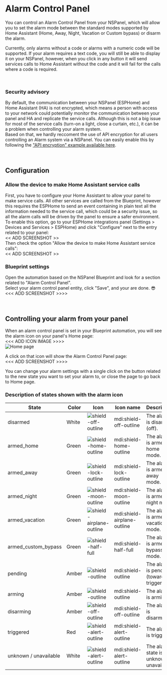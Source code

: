 # Alarm Control Panel

You can control an Alarm Control Panel from your NSPanel, which will allow you to set the alarm mode between the standard modes supported by Home Assistant (Home, Away, Night, Vacation or Custom bypass) or disarm the alarm.

Currently, only alarms without a code or alarms with a numeric code will be supported. If your alarm requires a text code, you will still be able to display it on your NSPanel, however, when you click in any button it will send services calls to Home Assistant without the code and it will fail for the calls where a code is required.

&nbsp;
### Security advisory

By default, the communication between your NSPanel (ESPHome) and Home Assistant (HA) is not encrypted, which means a person with access to your network could potentially monitor the communication between your panel and HA and replicate the service calls. Although this is not a big issue for most of the service calls (turn-on a light, close a curtain, etc.), it can be a problem when controlling your alarm system.<br>
Based on that, we hardly reccoment the use of API encryption for all users controlling an Alarm system via a NSPanel. You can easily enable this by following the ["API encryption" example available here](customization.md#api-encryption).

&nbsp;
## Configuration
### Allow the device to make Home Assistant service calls
First, you have to configure your Home Assistant to allow your panel to make service calls. All other services are called from the Blueprint, however this requires the ESPHome to send an event containing in plain text all the information needed to the service call, which could be a security issue, so all the alarm calls will be driven by the panel to ensure a safer environment.<br>
To enable this option, go to your ESPHome integrations panel (Settings > Devices and Services > ESPHome) and click "Configure" next to the entry related to your panel:<br>
<< ADD SCREENSHOT >><br>
Then check the option "Allow the device to make Home Assistant service calls":<br>
<< ADD SCREENSHOT >><br>
### Blueprint settings
Open the automation based on the NSPanel Blueprint and look for a section related to "Alarm Control Panel".<br>
Select your alarm control panel entity, click "Save", and your are done. :sunglasses:<br>
<<< ADD SCREENSHOT >>>>

&nbsp;
## Controlling your alarm from your panel
When an alarm control panel is set in your Blueprint automation, you will see the alarm icon on your panel's Home page:<br>
<<< ADD ICON IMAGE >>>><br>
![Home page](https://user-images.githubusercontent.com/41958506/212768891-9610d800-43c5-454f-a8b6-6b7c43677b5d.png)

A click on that icon will show the Alarm Control Panel page:<br>
<<< ADD SCREENSHOT >>>>

You can change your alarm settings with a single click on the button related to the new state you want to set your alarm to, or close the page to go back to Home page.

### Description of states shown with the alarm icon

State | Color | Icon | Icon name | Description
-- | -- | -- | -- | --
disarmed | White |![shield-off-outline](https://github.com/Blackymas/NSPanel_HA_Blueprint/assets/94725493/5b1c8219-3958-4096-9100-0b4ef47e7dac)|mdi:shield-off-outline | The alarm is disarmed (off).
armed_home | Green |![shield-home-outline](https://github.com/Blackymas/NSPanel_HA_Blueprint/assets/94725493/1ed9347b-139a-4729-a795-b08934b56581)| mdi:shield-home-outline | The alarm is armed in home mode.
armed_away | Green |![shield-lock-outline](https://github.com/Blackymas/NSPanel_HA_Blueprint/assets/94725493/998db33c-3ec5-47dd-9686-c28eee81e9eb)| mdi:shield-lock-outline | The alarm is armed in away mode.
armed_night | Green |![shield-moon-outline](https://github.com/Blackymas/NSPanel_HA_Blueprint/assets/94725493/84528bca-577d-4a43-8366-e6f9e41bc7b4)| mdi:shield-moon-outline | The alarm is armed in night mode.
armed_vacation | Green |![shield-airplane-outline](https://github.com/Blackymas/NSPanel_HA_Blueprint/assets/94725493/067218de-ec8c-4fce-a427-7848a7ae9f27)| mdi:shield-airplane-outline | The alarm is armed in vacation mode.
armed_custom_bypass | Green |![shield-half-full](https://github.com/Blackymas/NSPanel_HA_Blueprint/assets/94725493/af7ed346-28eb-4796-b62b-2a51e9cb6272)| mdi:shield-half-full | The alarm is armed in bypass mode.
pending | Amber |![shield-outline](https://github.com/Blackymas/NSPanel_HA_Blueprint/assets/94725493/31bcd613-04d6-455a-a443-3299211d487e)| mdi:shield-outline | The alarm is pending (towards triggered).
arming | Amber |![shield-outline](https://github.com/Blackymas/NSPanel_HA_Blueprint/assets/94725493/31bcd613-04d6-455a-a443-3299211d487e)| mdi:shield-outline | The alarm is arming.
disarming | Amber |![shield-off-outline](https://github.com/Blackymas/NSPanel_HA_Blueprint/assets/94725493/37c02584-dd65-4575-8d95-c7346de599e4)| mdi:shield-off-outline | The alarm is disarming.
triggered | Red |![shield-alert-outline](https://github.com/Blackymas/NSPanel_HA_Blueprint/assets/94725493/ee1ec55b-e671-4aa0-9baa-77eb2a8c8c7f)| mdi:shield-alert-outline | The alarm is triggered.
unknown / unavailable | White |![shield-alert-outline](https://github.com/Blackymas/NSPanel_HA_Blueprint/assets/94725493/a382e5ab-2e16-453c-bc9b-b3dcd3825de7)| mdi:shield-alert-outline | The alarm state is unknown or unavailable
